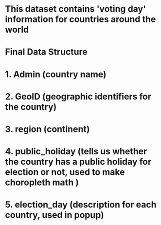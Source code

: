 <h1> This dataset contains 'voting day' information for countries around the world </h1>

# Final Data Structure 
# 1. Admin (country name)
# 2. GeoID (geographic identifiers for the country)
# 3. region (continent)
# 4. public_holiday (tells us whether the country has a public holiday for election or not, used to make choropleth math )
# 5. election_day (description for each country, used in popup)